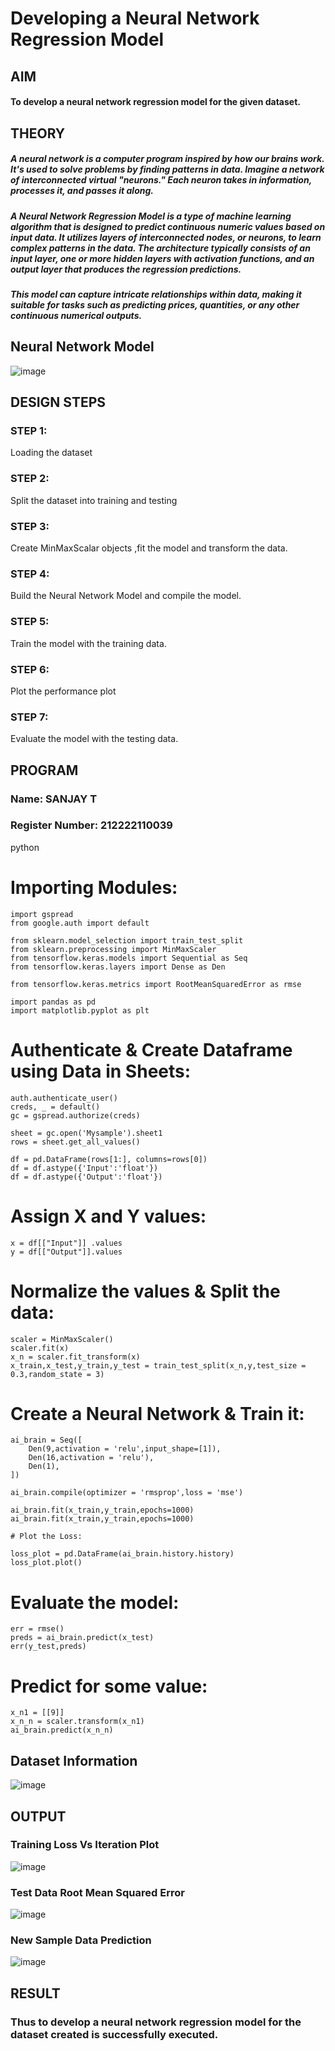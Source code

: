 # Developing a Neural Network Regression Model

## AIM

#### To develop a neural network regression model for the given dataset.

## THEORY

##### A neural network is a computer program inspired by how our brains work. It's used to solve problems by finding patterns in data. Imagine a network of interconnected virtual "neurons." Each neuron takes in information, processes it, and passes it along.

##### A Neural Network Regression Model is a type of machine learning algorithm that is designed to predict continuous numeric values based on input data. It utilizes layers of interconnected nodes, or neurons, to learn complex patterns in the data. The architecture typically consists of an input layer, one or more hidden layers with activation functions, and an output layer that produces the regression predictions.

##### This model can capture intricate relationships within data, making it suitable for tasks such as predicting prices, quantities, or any other continuous numerical outputs.

## Neural Network Model

![image](https://github.com/PSriVarshan/basic-nn-model/assets/114944059/4b81f952-bf11-4e78-b7f8-a1b79090ed09)


## DESIGN STEPS

### STEP 1:

Loading the dataset

### STEP 2:

Split the dataset into training and testing

### STEP 3:

Create MinMaxScalar objects ,fit the model and transform the data.

### STEP 4:

Build the Neural Network Model and compile the model.

### STEP 5:

Train the model with the training data.

### STEP 6:

Plot the performance plot

### STEP 7:

Evaluate the model with the testing data.

## PROGRAM
### Name: SANJAY T
### Register Number: 212222110039
python

# Importing Modules:

```from google.colab import auth
import gspread
from google.auth import default

from sklearn.model_selection import train_test_split
from sklearn.preprocessing import MinMaxScaler
from tensorflow.keras.models import Sequential as Seq
from tensorflow.keras.layers import Dense as Den

from tensorflow.keras.metrics import RootMeanSquaredError as rmse

import pandas as pd
import matplotlib.pyplot as plt
```
# Authenticate & Create Dataframe using Data in Sheets:
```
auth.authenticate_user()
creds, _ = default()
gc = gspread.authorize(creds)

sheet = gc.open('Mysample').sheet1 
rows = sheet.get_all_values()

df = pd.DataFrame(rows[1:], columns=rows[0])
df = df.astype({'Input':'float'})
df = df.astype({'Output':'float'})
```
# Assign X and Y values:
```
x = df[["Input"]] .values
y = df[["Output"]].values
```
# Normalize the values & Split the data:
```
scaler = MinMaxScaler()
scaler.fit(x)
x_n = scaler.fit_transform(x)
x_train,x_test,y_train,y_test = train_test_split(x_n,y,test_size = 0.3,random_state = 3)
```
# Create a Neural Network & Train it:
```
ai_brain = Seq([
    Den(9,activation = 'relu',input_shape=[1]),
    Den(16,activation = 'relu'),
    Den(1),
])

ai_brain.compile(optimizer = 'rmsprop',loss = 'mse')

ai_brain.fit(x_train,y_train,epochs=1000)
ai_brain.fit(x_train,y_train,epochs=1000)

# Plot the Loss:

loss_plot = pd.DataFrame(ai_brain.history.history)
loss_plot.plot()
```
# Evaluate the model:
```
err = rmse()
preds = ai_brain.predict(x_test)
err(y_test,preds)
```
# Predict for some value:
```
x_n1 = [[9]]
x_n_n = scaler.transform(x_n1)
ai_brain.predict(x_n_n)

```
## Dataset Information

![image](https://github.com/PSriVarshan/basic-nn-model/assets/114944059/ce55eff8-d273-45a6-88a5-75a315e7859e)


## OUTPUT

### Training Loss Vs Iteration Plot

![image](https://github.com/PSriVarshan/basic-nn-model/assets/114944059/9ee62e31-4b9b-4c3d-9930-d4355427add3)


### Test Data Root Mean Squared Error

![image](https://github.com/PSriVarshan/basic-nn-model/assets/114944059/e5e1aadd-8289-4a77-8e4c-7a9d013fc7cf)


### New Sample Data Prediction

![image](https://github.com/PSriVarshan/basic-nn-model/assets/114944059/25faf495-8cf9-44a9-b189-09c8f8f7dfb2)

## RESULT

### Thus to develop a neural network regression model for the dataset created is successfully executed.
